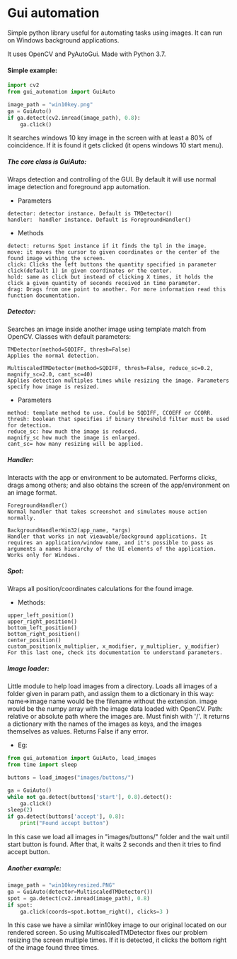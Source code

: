 # Gui automation

Simple python library useful for automating tasks using images. It can run on Windows background applications.

It uses OpenCV and PyAutoGui. Made with Python 3.7.

#### Simple example: 

```python
import cv2
from gui_automation import GuiAuto

image_path = "win10key.png"
ga = GuiAuto()
if ga.detect(cv2.imread(image_path), 0.8):
    ga.click()
```

It searches windows 10 key image in the screen with at least a 80% of coincidence. If it is found it gets clicked (it opens windows 10 start menu).


##### The core class is GuiAuto:
Wraps detection and controlling of the GUI.
By default it will use normal image detection and foreground app automation.

* Parameters
```
detector: detector instance. Default is TMDetector()
handler:  handler instance. Default is ForegroundHandler()
```
* Methods
```
detect: returns Spot instance if it finds the tpl in the image.
move: it moves the cursor to given coordinates or the center of the found image withing the screen.
click: Clicks the left buttons the quantity specified in parameter click(default 1) in given coordinates or the center.
hold: same as click but instead of clicking X times, it holds the click a given quantity of seconds received in time parameter.
drag: Drags from one point to another. For more information read this function documentation.
```
##### Detector:
Searches an image inside another image using template match from OpenCV.
Classes with default parameters:
```
TMDetector(method=SQDIFF, thresh=False)
Applies the normal detection.

MultiscaledTMDetector(method=SQDIFF, thresh=False, reduce_sc=0.2, magnify_sc=2.0, cant_sc=40)
Applies detection multiples times while resizing the image. Parameters specify how image is resized.
```
* Parameters
```
method: template method to use. Could be SQDIFF, CCOEFF or CCORR.
thresh: boolean that specifies if binary threshold filter must be used for detection.
reduce_sc: how much the image is reduced.
magnify_sc how much the image is enlarged.
cant_sc= how many resizing will be applied.
```

##### Handler:
Interacts with the app or environment to be automated. Performs clicks, drags among others; and also obtains the screen of the app/environment on an image format.
```
ForegroundHandler()
Normal handler that takes screenshot and simulates mouse action normally.

BackgroundHandlerWin32(app_name, *args)
Handler that works in not vieawable/background applications. It requires an application/window name, and it's possible to pass as arguments a names hierarchy of the UI elements of the application.
Works only for Windows.
```

##### Spot:

Wraps all position/coordinates calculations for the found image.

* Methods:
```
upper_left_position()
upper_right_position()
bottom_left_position()
bottom_right_position()
center_position()
custom_position(x_multiplier, x_modifier, y_multiplier, y_modifier)
For this last one, check its documentation to understand parameters.
```

##### Image loader:
Little module to help load images from a directory.
Loads all images of a folder given in param path, and  assign them to a dictionary in this way: name=>image
name would be the filename without the extension.
image would be the numpy array with the image data loaded with OpenCV.
Path: relative or absolute path where the images are. Must finish with '/'.
It returns a dictionary with the names of the images as keys, and the images themselves as values.
Returns False if any error.

* Eg:

```python
from gui_automation import GuiAuto, load_images
from time import sleep

buttons = load_images("images/buttons/")

ga = GuiAuto()
while not ga.detect(buttons['start'], 0.8).detect():
    ga.click()
sleep(2)
if ga.detect(buttons['accept'], 0.8):
    print("Found accept button")
```
In this case we load all images in "images/buttons/" folder and the wait until start button is found. After that, it waits 2 seconds and then it tries to find accept button.


##### Another example:
```python
image_path = "win10keyresized.PNG"
ga = GuiAuto(detector=MultiscaledTMDetector())
spot = ga.detect(cv2.imread(image_path), 0.8)
if spot:
    ga.click(coords=spot.bottom_right(), clicks=3 )
```
In this case we have a similar win10key image to our original located on our rendered screen. So using MultiscaledTMDetector fixes our problem resizing the screen multiple times. If it is detected, it clicks the bottom right of the image found three times.
